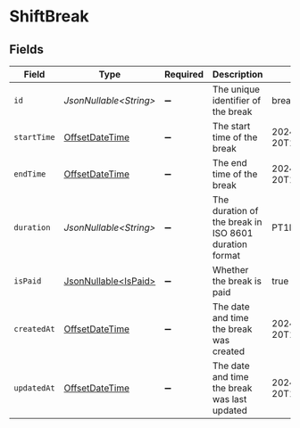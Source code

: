 # ShiftBreak


## Fields

| Field                                                                                     | Type                                                                                      | Required                                                                                  | Description                                                                               | Example                                                                                   |
| ----------------------------------------------------------------------------------------- | ----------------------------------------------------------------------------------------- | ----------------------------------------------------------------------------------------- | ----------------------------------------------------------------------------------------- | ----------------------------------------------------------------------------------------- |
| `id`                                                                                      | *JsonNullable\<String>*                                                                   | :heavy_minus_sign:                                                                        | The unique identifier of the break                                                        | break_123456789                                                                           |
| `startTime`                                                                               | [OffsetDateTime](https://docs.oracle.com/javase/8/docs/api/java/time/OffsetDateTime.html) | :heavy_minus_sign:                                                                        | The start time of the break                                                               | 2024-03-20T12:00:00Z                                                                      |
| `endTime`                                                                                 | [OffsetDateTime](https://docs.oracle.com/javase/8/docs/api/java/time/OffsetDateTime.html) | :heavy_minus_sign:                                                                        | The end time of the break                                                                 | 2024-03-20T13:00:00Z                                                                      |
| `duration`                                                                                | *JsonNullable\<String>*                                                                   | :heavy_minus_sign:                                                                        | The duration of the break in ISO 8601 duration format                                     | PT1H                                                                                      |
| `isPaid`                                                                                  | [JsonNullable\<IsPaid>](../../models/components/IsPaid.md)                                | :heavy_minus_sign:                                                                        | Whether the break is paid                                                                 | true                                                                                      |
| `createdAt`                                                                               | [OffsetDateTime](https://docs.oracle.com/javase/8/docs/api/java/time/OffsetDateTime.html) | :heavy_minus_sign:                                                                        | The date and time the break was created                                                   | 2024-03-20T10:00:00Z                                                                      |
| `updatedAt`                                                                               | [OffsetDateTime](https://docs.oracle.com/javase/8/docs/api/java/time/OffsetDateTime.html) | :heavy_minus_sign:                                                                        | The date and time the break was last updated                                              | 2024-03-20T10:00:00Z                                                                      |